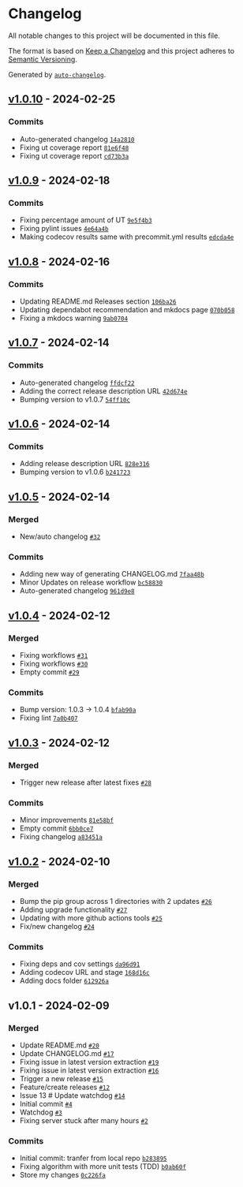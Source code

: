 # Changelog

All notable changes to this project will be documented in this file.

The format is based on [Keep a Changelog](https://keepachangelog.com/en/1.0.0/)
and this project adheres to [Semantic Versioning](https://semver.org/spec/v2.0.0.html).

Generated by [`auto-changelog`](https://github.com/CookPete/auto-changelog).

## [v1.0.10](https://github.com/gardenifi/raspirri_server/compare/v1.0.9...v1.0.10) - 2024-02-25

### Commits

- Auto-generated changelog [`14a2810`](https://github.com/gardenifi/raspirri_server/commit/14a281078c8bb310e16702e23faa68ec9a9160d5)
- Fixing ut coverage report [`81e6f48`](https://github.com/gardenifi/raspirri_server/commit/81e6f48ec7a5cc42e8f1c83cf6eca4942e1bc1d8)
- Fixing ut coverage report [`cd73b3a`](https://github.com/gardenifi/raspirri_server/commit/cd73b3ae955949d7eaec26212fa3de5847bd3789)

## [v1.0.9](https://github.com/gardenifi/raspirri_server/compare/v1.0.8...v1.0.9) - 2024-02-18

### Commits

- Fixing percentage amount of UT [`9e5f4b3`](https://github.com/gardenifi/raspirri_server/commit/9e5f4b3ff5b02248d222b7e94d025dcb4bce2aaa)
- Fixing pylint issues [`4e64a4b`](https://github.com/gardenifi/raspirri_server/commit/4e64a4bac1e2704fb0e629efa6403f8f4db74882)
- Making codecov results same with precommit.yml results [`edcda4e`](https://github.com/gardenifi/raspirri_server/commit/edcda4e818c48528db67ebbec37acbfb39005e88)

## [v1.0.8](https://github.com/gardenifi/raspirri_server/compare/v1.0.7...v1.0.8) - 2024-02-16

### Commits

- Updating README.md Releases section [`106ba26`](https://github.com/gardenifi/raspirri_server/commit/106ba2650ecf7e1bb252d78cb950b00aeb39f9aa)
- Updating dependabot recommendation and mkdocs page [`070b058`](https://github.com/gardenifi/raspirri_server/commit/070b058ebaab0dda06cb210aa6aff0752b7aa888)
- Fixing a mkdocs warning [`9ab0704`](https://github.com/gardenifi/raspirri_server/commit/9ab0704c0601b6346f8f8c184ca87d9958487d93)

## [v1.0.7](https://github.com/gardenifi/raspirri_server/compare/v1.0.6...v1.0.7) - 2024-02-14

### Commits

- Auto-generated changelog [`ffdcf22`](https://github.com/gardenifi/raspirri_server/commit/ffdcf227eae714eeac895650f9717354b4291f1a)
- Adding the correct release description URL [`42d674e`](https://github.com/gardenifi/raspirri_server/commit/42d674e4520e20bfde68048cf431e994698508b4)
- Bumping version to v1.0.7 [`54ff10c`](https://github.com/gardenifi/raspirri_server/commit/54ff10c3310b4fe234bda249d441058c67389516)

## [v1.0.6](https://github.com/gardenifi/raspirri_server/compare/v1.0.5...v1.0.6) - 2024-02-14

### Commits

- Adding release description URL [`828e316`](https://github.com/gardenifi/raspirri_server/commit/828e3167d4902bc7b9bc67aa2802d3e324203def)
- Bumping version to v1.0.6 [`b241723`](https://github.com/gardenifi/raspirri_server/commit/b241723dc2efa3a76f610176f680cef8899cf449)

## [v1.0.5](https://github.com/gardenifi/raspirri_server/compare/v1.0.4...v1.0.5) - 2024-02-14

### Merged

- New/auto changelog [`#32`](https://github.com/gardenifi/raspirri_server/pull/32)

### Commits

- Adding new way of generating CHANGELOG.md [`7faa48b`](https://github.com/gardenifi/raspirri_server/commit/7faa48ba6b8149e41e1f16e8714d0501d725ac11)
- Minor Updates on release workflow [`bc58830`](https://github.com/gardenifi/raspirri_server/commit/bc58830e3b64d9bd2b70664b1c7793ef70d91545)
- Auto-generated changelog [`961d9e8`](https://github.com/gardenifi/raspirri_server/commit/961d9e8592e9bea96571702ff26211795b8458b7)

## [v1.0.4](https://github.com/gardenifi/raspirri_server/compare/v1.0.3...v1.0.4) - 2024-02-12

### Merged

- Fixing workflows [`#31`](https://github.com/gardenifi/raspirri_server/pull/31)
- Fixing workflows [`#30`](https://github.com/gardenifi/raspirri_server/pull/30)
- Empty commit [`#29`](https://github.com/gardenifi/raspirri_server/pull/29)

### Commits

- Bump version: 1.0.3 → 1.0.4 [`bfab90a`](https://github.com/gardenifi/raspirri_server/commit/bfab90ac3026a1e381e1a4fcf5b1d22b850775a2)
- Fixing lint [`7a0b407`](https://github.com/gardenifi/raspirri_server/commit/7a0b40710618009045676c64eb553dd2ed89eb8d)

## [v1.0.3](https://github.com/gardenifi/raspirri_server/compare/v1.0.2...v1.0.3) - 2024-02-12

### Merged

- Trigger new release after latest fixes [`#28`](https://github.com/gardenifi/raspirri_server/pull/28)

### Commits

- Minor improvements [`81e58bf`](https://github.com/gardenifi/raspirri_server/commit/81e58bfc07c41390977dfc2654b6922b0b81af3d)
- Empty commit [`6bb0ce7`](https://github.com/gardenifi/raspirri_server/commit/6bb0ce740709b997459d848bc28b077533737bde)
- Fixing changelog [`a83451a`](https://github.com/gardenifi/raspirri_server/commit/a83451af8b8f8d534f3bc9b3f287cdcbebe8e3aa)

## [v1.0.2](https://github.com/gardenifi/raspirri_server/compare/v1.0.1...v1.0.2) - 2024-02-10

### Merged

- Bump the pip group across 1 directories with 2 updates [`#26`](https://github.com/gardenifi/raspirri_server/pull/26)
- Adding upgrade functionality [`#27`](https://github.com/gardenifi/raspirri_server/pull/27)
- Updating with more github actions tools [`#25`](https://github.com/gardenifi/raspirri_server/pull/25)
- Fix/new changelog [`#24`](https://github.com/gardenifi/raspirri_server/pull/24)

### Commits

- Fixing deps and cov settings [`da96d91`](https://github.com/gardenifi/raspirri_server/commit/da96d91870b1c8cd9b262bee8570896e5639a942)
- Adding codecov URL and stage [`168d16c`](https://github.com/gardenifi/raspirri_server/commit/168d16c588a46ddb87dba49a613bda75fa9402fd)
- Adding docs folder [`612926a`](https://github.com/gardenifi/raspirri_server/commit/612926a598b0f16e22a77a82fe83610b0c82a91e)

## v1.0.1 - 2024-02-09

### Merged

- Update README.md [`#20`](https://github.com/gardenifi/raspirri_server/pull/20)
- Update CHANGELOG.md [`#17`](https://github.com/gardenifi/raspirri_server/pull/17)
- Fixing issue in latest version extraction [`#19`](https://github.com/gardenifi/raspirri_server/pull/19)
- Fixing issue in latest version extraction [`#16`](https://github.com/gardenifi/raspirri_server/pull/16)
- Trigger a new release [`#15`](https://github.com/gardenifi/raspirri_server/pull/15)
- Feature/create releases [`#12`](https://github.com/gardenifi/raspirri_server/pull/12)
- Issue 13 # Update watchdog [`#14`](https://github.com/gardenifi/raspirri_server/pull/14)
- Initial commit [`#4`](https://github.com/gardenifi/raspirri_server/pull/4)
- Watchdog [`#3`](https://github.com/gardenifi/raspirri_server/pull/3)
- Fixing server stuck after many hours [`#2`](https://github.com/gardenifi/raspirri_server/pull/2)

### Commits

- Initial commit: tranfer from local repo [`b283895`](https://github.com/gardenifi/raspirri_server/commit/b28389555503324aef1c5ffc280a8dd8d253197f)
- Fixing algorithm with more unit tests (TDD) [`b0ab60f`](https://github.com/gardenifi/raspirri_server/commit/b0ab60f62c7ca14e5aab69463a11a5b858412c5b)
- Store my changes [`0c226fa`](https://github.com/gardenifi/raspirri_server/commit/0c226fae2629a1d52d688439f703c8a3811b0f25)
